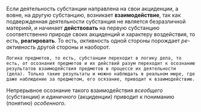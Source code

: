 Если деятельность субстанции направлена на свои акциденции, а вовне, на другую субстанцию, возникает **взаимодействие**, так как подвержденная деятельности субстанция не является безразличной материей, и начинает **действовать** на первую субстанцию соответственно природе своих акциденций и характеру воздействия, то есть, **реагировать**. То есть, *активность* одной стороны порождает *ре-активность* другой стороны и наоборот.

`Логика предметов, то есть, субстанции переходит в логику дела, то есть, от осознания предметов и их действий разум переходит к осознанию результатов взаимодействия предметов в процессе их деятельности (дела). Только такие результаты и можно наблюдать в реальном мире, где даже наблюдение за предметом, его осязание, приводит к взаимодействию.`

Непрерывное осознание такого взаимодействия *всеобщего* (субстанции) и *единичного* (акциденции) приводит к пониманию (понятию) *особенного*.